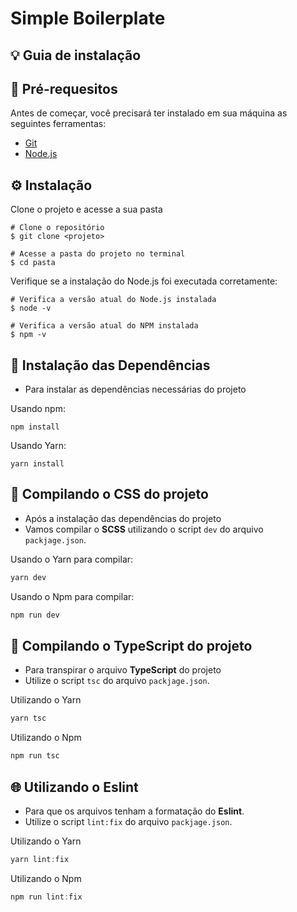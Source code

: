 # Simple Boilerplate

## 💡 Guia de instalação

## 📌 Pré-requesitos

Antes de começar, você precisará ter instalado em sua máquina as seguintes ferramentas:

- [Git](https://git-scm.com)
- [Node.js](https://nodejs.org/en/)

## ⚙️ Instalação

Clone o projeto e acesse a sua pasta

```
# Clone o repositório
$ git clone <projeto>

# Acesse a pasta do projeto no terminal
$ cd pasta
```

Verifique se a instalação do Node.js foi executada corretamente:

```
# Verifica a versão atual do Node.js instalada
$ node -v

# Verifica a versão atual do NPM instalada
$ npm -v
```

## 🔮 Instalação das Dependências

- Para instalar as dependências necessárias do projeto

Usando npm:

```
npm install
```

Usando Yarn:

```
yarn install
```


## 🔮 Compilando o CSS do projeto

- Após a instalação das dependências do projeto
- Vamos compilar o **SCSS** utilizando o script `dev` do arquivo `packjage.json`.

Usando o Yarn para compilar:

```js
yarn dev
```

Usando o Npm para compilar:

```js
npm run dev
```

## 🔗 Compilando o TypeScript do projeto

- Para transpirar o arquivo **TypeScript** do projeto
- Utilize o script `tsc` do arquivo `packjage.json`.

Utilizando o Yarn

```js
yarn tsc

```

Utilizando o Npm

```js
npm run tsc
```

## 🌐 Utilizando o Eslint

- Para que os arquivos tenham a formatação do **Eslint**.
- Utilize o script `lint:fix` do arquivo `packjage.json`.

Utilizando o Yarn

```js
yarn lint:fix
```

Utilizando o Npm

```js
npm run lint:fix
```
